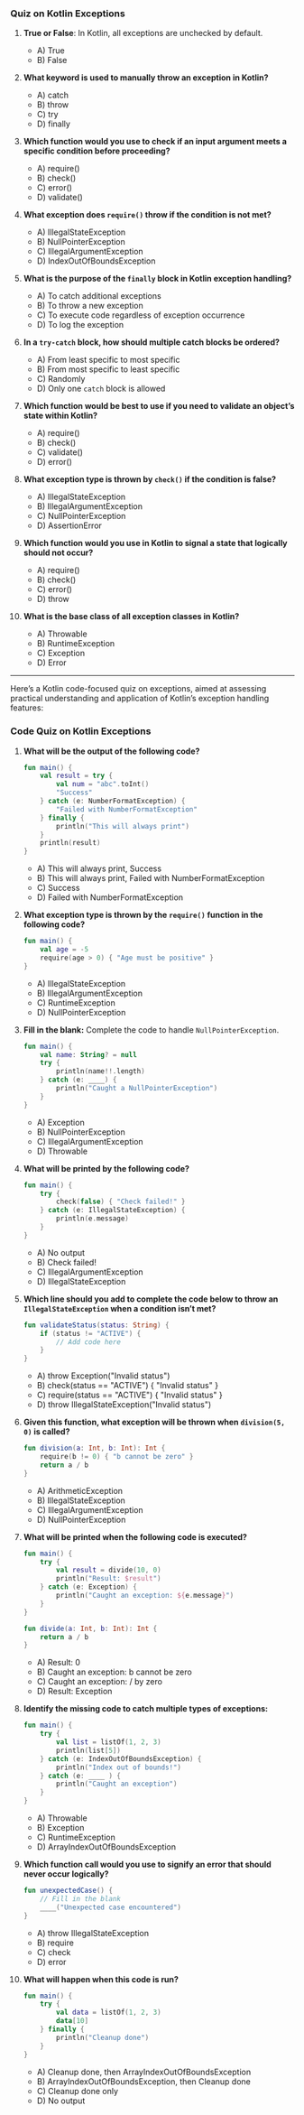 ### Quiz on Kotlin Exceptions

1. **True or False**: In Kotlin, all exceptions are unchecked by default.
   - A) True
   - B) False

2. **What keyword is used to manually throw an exception in Kotlin?**
   - A) catch
   - B) throw
   - C) try
   - D) finally

3. **Which function would you use to check if an input argument meets a specific condition before proceeding?**
   - A) require()
   - B) check()
   - C) error()
   - D) validate()

4. **What exception does `require()` throw if the condition is not met?**
   - A) IllegalStateException
   - B) NullPointerException
   - C) IllegalArgumentException
   - D) IndexOutOfBoundsException

5. **What is the purpose of the `finally` block in Kotlin exception handling?**
   - A) To catch additional exceptions
   - B) To throw a new exception
   - C) To execute code regardless of exception occurrence
   - D) To log the exception

6. **In a `try-catch` block, how should multiple catch blocks be ordered?**
   - A) From least specific to most specific
   - B) From most specific to least specific
   - C) Randomly
   - D) Only one `catch` block is allowed

7. **Which function would be best to use if you need to validate an object’s state within Kotlin?**
   - A) require()
   - B) check()
   - C) validate()
   - D) error()

8. **What exception type is thrown by `check()` if the condition is false?**
   - A) IllegalStateException
   - B) IllegalArgumentException
   - C) NullPointerException
   - D) AssertionError

9. **Which function would you use in Kotlin to signal a state that logically should not occur?**
   - A) require()
   - B) check()
   - C) error()
   - D) throw

10. **What is the base class of all exception classes in Kotlin?**
    - A) Throwable
    - B) RuntimeException
    - C) Exception
    - D) Error
-----
Here’s a Kotlin code-focused quiz on exceptions, aimed at assessing practical understanding and application of Kotlin’s exception handling features:

### Code Quiz on Kotlin Exceptions

1. **What will be the output of the following code?**
   ```kotlin
   fun main() {
       val result = try {
           val num = "abc".toInt()
           "Success"
       } catch (e: NumberFormatException) {
           "Failed with NumberFormatException"
       } finally {
           println("This will always print")
       }
       println(result)
   }
   ```
   - A) This will always print, Success
   - B) This will always print, Failed with NumberFormatException
   - C) Success
   - D) Failed with NumberFormatException

2. **What exception type is thrown by the `require()` function in the following code?**
   ```kotlin
   fun main() {
       val age = -5
       require(age > 0) { "Age must be positive" }
   }
   ```
   - A) IllegalStateException
   - B) IllegalArgumentException
   - C) RuntimeException
   - D) NullPointerException

3. **Fill in the blank:** Complete the code to handle `NullPointerException`.
   ```kotlin
   fun main() {
       val name: String? = null
       try {
           println(name!!.length)
       } catch (e: ____) {
           println("Caught a NullPointerException")
       }
   }
   ```
   - A) Exception
   - B) NullPointerException
   - C) IllegalArgumentException
   - D) Throwable

4. **What will be printed by the following code?**
   ```kotlin
   fun main() {
       try {
           check(false) { "Check failed!" }
       } catch (e: IllegalStateException) {
           println(e.message)
       }
   }
   ```
   - A) No output
   - B) Check failed!
   - C) IllegalArgumentException
   - D) IllegalStateException

5. **Which line should you add to complete the code below to throw an `IllegalStateException` when a condition isn’t met?**
   ```kotlin
   fun validateStatus(status: String) {
       if (status != "ACTIVE") {
           // Add code here
       }
   }
   ```
   - A) throw Exception("Invalid status")
   - B) check(status == "ACTIVE") { "Invalid status" }
   - C) require(status == "ACTIVE") { "Invalid status" }
   - D) throw IllegalStateException("Invalid status")

6. **Given this function, what exception will be thrown when `division(5, 0)` is called?**
   ```kotlin
   fun division(a: Int, b: Int): Int {
       require(b != 0) { "b cannot be zero" }
       return a / b
   }
   ```
   - A) ArithmeticException
   - B) IllegalStateException
   - C) IllegalArgumentException
   - D) NullPointerException

7. **What will be printed when the following code is executed?**
   ```kotlin
   fun main() {
       try {
           val result = divide(10, 0)
           println("Result: $result")
       } catch (e: Exception) {
           println("Caught an exception: ${e.message}")
       }
   }

   fun divide(a: Int, b: Int): Int {
       return a / b
   }
   ```
   - A) Result: 0
   - B) Caught an exception: b cannot be zero
   - C) Caught an exception: / by zero
   - D) Result: Exception

8. **Identify the missing code to catch multiple types of exceptions:**
   ```kotlin
   fun main() {
       try {
           val list = listOf(1, 2, 3)
           println(list[5])
       } catch (e: IndexOutOfBoundsException) {
           println("Index out of bounds!")
       } catch (e: ____ ) {
           println("Caught an exception")
       }
   }
   ```
   - A) Throwable
   - B) Exception
   - C) RuntimeException
   - D) ArrayIndexOutOfBoundsException

9. **Which function call would you use to signify an error that should never occur logically?**
   ```kotlin
   fun unexpectedCase() {
       // Fill in the blank
       ____("Unexpected case encountered")
   }
   ```
   - A) throw IllegalStateException
   - B) require
   - C) check
   - D) error

10. **What will happen when this code is run?**
    ```kotlin
    fun main() {
        try {
            val data = listOf(1, 2, 3)
            data[10]
        } finally {
            println("Cleanup done")
        }
    }
    ```
    - A) Cleanup done, then ArrayIndexOutOfBoundsException
    - B) ArrayIndexOutOfBoundsException, then Cleanup done
    - C) Cleanup done only
    - D) No output
